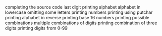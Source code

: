 completing the source code
last digit
printing alphabet
alphabet in lowercase
omitting some letters
printing numbers
printing using putchar
printing alphabet in reverse
printing base 16 numbers
printing possible combinations
multiple combinations of digits
printing combination of three digits
printing digits from 0-99
